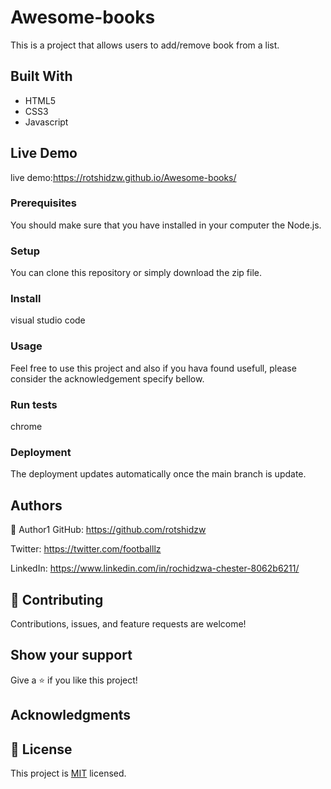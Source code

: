 # Awesome-books
This is a project that allows users to add/remove book from a list.

## Built With
- HTML5
- CSS3
- Javascript

## Live Demo 
live demo:https://rotshidzw.github.io/Awesome-books/
### Prerequisites
You should make sure that you have installed in your computer the Node.js.

### Setup
You can clone this repository or simply download the zip file.

### Install
visual studio code

### Usage
Feel free to use this project and also if you hava found usefull, please consider the acknowledgement specify bellow.

### Run tests
chrome
### Deployment
The deployment updates automatically once the main branch is update.

## Authors
👤 Author1
GitHub: https://github.com/rotshidzw

Twitter: https://twitter.com/footballlz

LinkedIn: https://www.linkedin.com/in/rochidzwa-chester-8062b6211/

## 🤝 Contributing
Contributions, issues, and feature requests are welcome!
## Show your support
Give a ⭐️ if you like this project!

## Acknowledgments

## 📝 License
This project is [MIT](./MIT.md) licensed.
